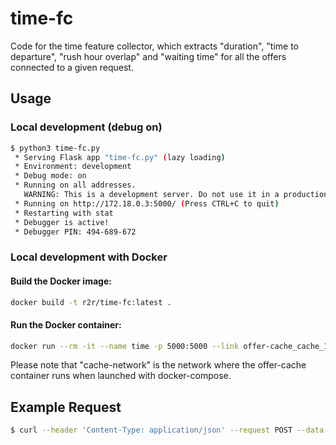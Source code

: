 # time-fc
Code for the time feature collector, which extracts "duration", "time to departure", "rush hour overlap" and "waiting time" for all the offers connected to a given request.

## Usage

### Local development (debug on)

```bash
$ python3 time-fc.py
 * Serving Flask app "time-fc.py" (lazy loading)
 * Environment: development
 * Debug mode: on
 * Running on all addresses.
   WARNING: This is a development server. Do not use it in a production deployment.
 * Running on http://172.18.0.3:5000/ (Press CTRL+C to quit)
 * Restarting with stat
 * Debugger is active!
 * Debugger PIN: 494-689-672
```

### Local development with Docker

#### Build the Docker image:

```bash
docker build -t r2r/time-fc:latest .
```

#### Run the Docker container:
```bash
docker run --rm -it --name time -p 5000:5000 --link offer-cache_cache_1:cache -e FLASK_ENV='development' --net cache-network -v "$PWD":/code r2r/time-fc:latest
```

Please note that "cache-network" is the network where the offer-cache container runs when launched with docker-compose. 


## Example Request

```bash
$ curl --header 'Content-Type: application/json' --request POST --data '{"request_id": "#31:4265-#24:10239"}' http://localhost:5000/compute
```
